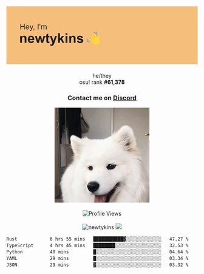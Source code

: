 <div align="center">
    <p>
        <h2>
            <img src="banner.png" alt="✨ Hey, I'm newt!">
        </h2>
        <p>
			he/they <br>
			osu! rank <strong>#<!--osu-global-rank-->61,378<!--osu-global-rank--></strong>
		</p>
		<h3>Contact me on <a href="https://discord.gg/brEhN5Y7YK">Discord</a></h3>
    </p>
    <img src="dog.gif" height="250"><br><br>
    <img src="https://komarev.com/ghpvc/?username=newtykins&style=flat-square&color=000000" alt="Profile Views">
    <br><br>
</div>

<div align="center">
	<img src="https://github-readme-stats.vercel.app/api?username=newtykins&show_icons=true&locale=en&theme=dark&hide_border=true&count_private=true&custom_title=My%20Stats&line_height=25" alt="newtykins" width="420">
    <img src="https://github-readme-streak-stats.herokuapp.com?user=newtykins&hide_border=true&date_format=M%20j%5B%2C%20Y%5D&theme=dark" width="420">
</div>

<!--START_SECTION:waka-->

```txt
Rust            6 hrs 55 mins   ███████████▓░░░░░░░░░░░░░   47.27 %
TypeScript      4 hrs 45 mins   ████████░░░░░░░░░░░░░░░░░   32.53 %
Python          40 mins         █░░░░░░░░░░░░░░░░░░░░░░░░   04.64 %
YAML            29 mins         █░░░░░░░░░░░░░░░░░░░░░░░░   03.34 %
JSON            29 mins         ▓░░░░░░░░░░░░░░░░░░░░░░░░   03.32 %
```

<!--END_SECTION:waka-->
